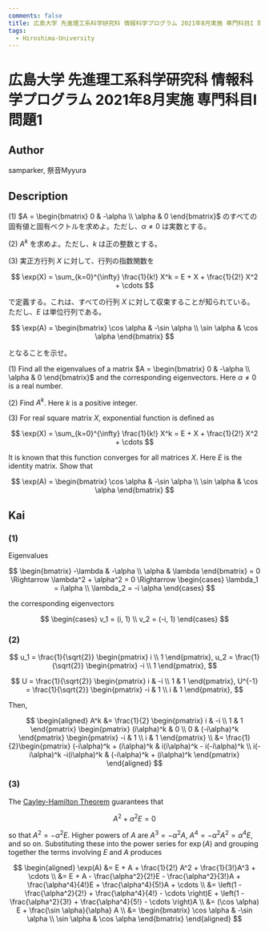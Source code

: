 ```yaml
---
comments: false
title: 広島大学 先進理工系科学研究科 情報科学プログラム 2021年8月実施 専門科目I 問題1
tags:
  - Hiroshima-University
---
```

# 広島大学 先進理工系科学研究科 情報科学プログラム 2021年8月実施 専門科目I 問題1


## **Author**
samparker, 祭音Myyura

## **Description**
(1) $A = \begin{bmatrix} 0 & -\alpha \\ \alpha & 0 \end{bmatrix}$ のすべての固有値と固有ベクトルを求めよ。ただし、$\alpha \neq 0$ は実数とする。

(2) $A^k$ を求めよ。ただし、$k$ は正の整数とする。

(3) 実正方行列 $X$ に対して、行列の指数関数を

$$
\exp(X) = \sum_{k=0}^{\infty} \frac{1}{k!} X^k = E + X + \frac{1}{2!} X^2 + \cdots
$$

で定義する。これは、すべての行列 $X$ に対して収束することが知られている。ただし、$E$ は単位行列である。

$$
\exp(A) = \begin{bmatrix} \cos \alpha & -\sin \alpha \\ \sin \alpha & \cos \alpha \end{bmatrix}
$$

となることを示せ。

(1) Find all the eigenvalues of a matrix $A = \begin{bmatrix} 0 & -\alpha \\ \alpha & 0 \end{bmatrix}$ and the corresponding eigenvectors. Here $\alpha \neq 0$ is a real number.

(2) Find $A^k$. Here $k$ is a positive integer.

(3) For real square matrix $X$, exponential function is defined as

$$
\exp(X) = \sum_{k=0}^{\infty} \frac{1}{k!} X^k = E + X + \frac{1}{2!} X^2 + \cdots
$$

It is known that this function converges for all matrices $X$. Here $E$ is the identity matrix.
Show that

$$
\exp(A) = \begin{bmatrix} \cos \alpha & -\sin \alpha \\ \sin \alpha & \cos \alpha \end{bmatrix}
$$

## **Kai**
### (1)
Eigenvalues

$$
\begin{bmatrix}
    -\lambda & -\alpha \\
    \alpha & \lambda
\end{bmatrix}
= 0
\Rightarrow
\lambda^2 + \alpha^2 = 0
\Rightarrow
\begin{cases}
    \lambda_1 = i\alpha \\
    \lambda_2 = -i \alpha
\end{cases}
$$

the corresponding eigenvectors

$$
\begin{cases}
    v_1 = (i, 1) \\
    v_2 = (-i, 1)
\end{cases}
$$

### (2)

$$
u_1 = \frac{1}{\sqrt{2}} \begin{pmatrix}
    i \\ 1
\end{pmatrix},
u_2 = \frac{1}{\sqrt{2}} \begin{pmatrix}
    -i \\ 1
\end{pmatrix},
$$

$$
U = \frac{1}{\sqrt{2}} \begin{pmatrix}
    i & -i \\ 1 & 1
\end{pmatrix},
U^{-1} = \frac{1}{\sqrt{2}} \begin{pmatrix}
    -i & 1 \\ i & 1
\end{pmatrix},
$$

Then,

$$
\begin{aligned}
    A^k &= \frac{1}{2} \begin{pmatrix}
    i & -i \\ 1 & 1
\end{pmatrix}
\begin{pmatrix}
    (i\alpha)^k & 0 \\ 0 & (-i\alpha)^k
\end{pmatrix}
\begin{pmatrix}
    -i & 1 \\ i & 1
\end{pmatrix} \\
&= \frac{1}{2}\begin{pmatrix}
    (-i\alpha)^k + (i\alpha)^k & i(i\alpha)^k - i(-i\alpha)^k \\
    i(-i\alpha)^k -i(i\alpha)^k & (-i\alpha)^k + (i\alpha)^k 
\end{pmatrix}
\end{aligned}
$$

### (3)
The [Cayley-Hamilton Theorem](https://en.wikipedia.org/wiki/Cayley%E2%80%93Hamilton_theorem#:~:text=In%20linear%20algebra%2C%20the%20Cayley,satisfies%20its%20own%20characteristic%20equation.) guarantees that

$$
A^2 + \alpha^2 E = 0
$$

so that $A^2 = -\alpha^2 E$. Higher powers of $A$ are $A^3 = -\alpha^2 A$, $A^4 = -\alpha^2 A^2 = \alpha^4 E$, and so on.
Substituting these into the power series for $\exp(A)$ and grouping together the terms involving $E$ and $A$ produces

$$
\begin{aligned}
    \exp(A) &= E + A + \frac{1}{2!} A^2 + \frac{1}{3!}A^3 + \cdots \\
    &= E + A - \frac{\alpha^2}{2!}E - \frac{\alpha^2}{3!}A + \frac{\alpha^4}{4!}E + \frac{\alpha^4}{5!}A + \cdots \\
    &= \left(1 - \frac{\alpha^2}{2!} + \frac{\alpha^4}{4!} - \cdots \right)E + \left(1 - \frac{\alpha^2}{3!} + \frac{\alpha^4}{5!} - \cdots \right)A \\
    &= (\cos \alpha) E + \frac{\sin \alpha}{\alpha} A \\
    &= \begin{bmatrix} \cos \alpha & -\sin \alpha \\ \sin \alpha & \cos \alpha \end{bmatrix}
\end{aligned}
$$